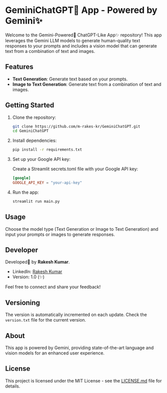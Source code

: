 # GeminiChatGPT🚀 App - Powered by Gemini✨

Welcome to the Gemini-Powered🚀 ChatGPT-Like App✨ repository! This app leverages the Gemini LLM models to generate
human-quality text responses to your prompts and includes a vision model that can generate text from a combination of
text and images.

## Features

- **Text Generation**: Generate text based on your prompts.
- **Image to Text Generation**: Generate text from a combination of text and images.

## Getting Started

1. Clone the repository:

   ```bash
   git clone https://github.com/m-rakes-kr/GeminiChatGPT.git
   cd GeminiChatGPT
   ```

2. Install dependencies:

   ```bash
   pip install -r requirements.txt
   ```

3. Set up your Google API key:

   Create a Streamlit secrets.toml file with your Google API key:

   ```toml
   [google]
   GOOGLE_API_KEY = "your-api-key"
   ```

4. Run the app:

   ```bash
   streamlit run main.py
   ```

## Usage

Choose the model type (Text Generation or Image to Text Generation) and input your prompts or images to generate
responses.

## Developer

Developed🚀 by **Rakesh Kumar**.

- LinkedIn: [Rakesh Kumar](https://www.linkedin.com/in/m-rakesh-kr/)
- Version: 1.0 (✨)

Feel free to connect and share your feedback!

## Versioning

The version is automatically incremented on each update. Check the `version.txt` file for the current version.

## About

This app is powered by Gemini, providing state-of-the-art language and vision models for an enhanced user experience.

## License

This project is licensed under the MIT License - see the [LICENSE.md](LICENSE.md) file for details.
